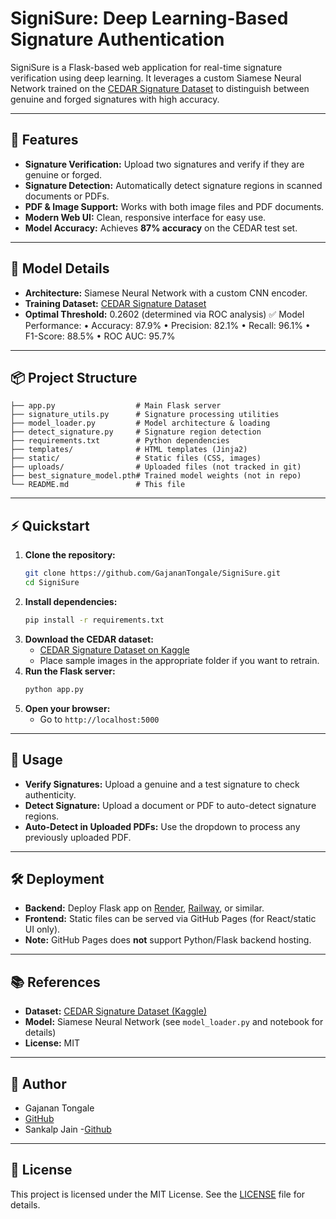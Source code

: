 # SigniSure: Deep Learning-Based Signature Authentication

SigniSure is a Flask-based web application for real-time signature verification using deep learning. It leverages a custom Siamese Neural Network trained on the [CEDAR Signature Dataset](https://www.kaggle.com/datasets/shreelakshmigp/cedardataset) to distinguish between genuine and forged signatures with high accuracy.

---

## 🚀 Features
- **Signature Verification:** Upload two signatures and verify if they are genuine or forged.
- **Signature Detection:** Automatically detect signature regions in scanned documents or PDFs.
- **PDF & Image Support:** Works with both image files and PDF documents.
- **Modern Web UI:** Clean, responsive interface for easy use.
- **Model Accuracy:** Achieves **87% accuracy** on the CEDAR test set.

---

## 🧠 Model Details
- **Architecture:** Siamese Neural Network with a custom CNN encoder.
- **Training Dataset:** [CEDAR Signature Dataset](https://www.kaggle.com/datasets/shreelakshmigp/cedardataset)
- **Optimal Threshold:** 0.2602 (determined via ROC analysis)
✅ Model Performance:
   • Accuracy: 87.9%
   • Precision: 82.1%
   • Recall: 96.1%
   • F1-Score: 88.5%
   • ROC AUC: 95.7%
  
---

## 📦 Project Structure
```
├── app.py                  # Main Flask server
├── signature_utils.py      # Signature processing utilities
├── model_loader.py         # Model architecture & loading
├── detect_signature.py     # Signature region detection
├── requirements.txt        # Python dependencies
├── templates/              # HTML templates (Jinja2)
├── static/                 # Static files (CSS, images)
├── uploads/                # Uploaded files (not tracked in git)
├── best_signature_model.pth# Trained model weights (not in repo)
└── README.md               # This file
```

---

## ⚡ Quickstart
1. **Clone the repository:**
   ```sh
   git clone https://github.com/GajananTongale/SigniSure.git
   cd SigniSure
   ```
2. **Install dependencies:**
   ```sh
   pip install -r requirements.txt
   ```
3. **Download the CEDAR dataset:**
   - [CEDAR Signature Dataset on Kaggle](https://www.kaggle.com/datasets/shreelakshmigp/cedardataset)
   - Place sample images in the appropriate folder if you want to retrain.
4. **Run the Flask server:**
   ```sh
   python app.py
   ```
5. **Open your browser:**
   - Go to `http://localhost:5000`

---

## 📝 Usage
- **Verify Signatures:** Upload a genuine and a test signature to check authenticity.
- **Detect Signature:** Upload a document or PDF to auto-detect signature regions.
- **Auto-Detect in Uploaded PDFs:** Use the dropdown to process any previously uploaded PDF.

---

## 🛠️ Deployment
- **Backend:** Deploy Flask app on [Render](https://render.com/), [Railway](https://railway.app/), or similar.
- **Frontend:** Static files can be served via GitHub Pages (for React/static UI only).
- **Note:** GitHub Pages does **not** support Python/Flask backend hosting.

---

## 📚 References
- **Dataset:** [CEDAR Signature Dataset (Kaggle)](https://www.kaggle.com/datasets/shreelakshmigp/cedardataset)
- **Model:** Siamese Neural Network (see `model_loader.py` and notebook for details)
- **License:** MIT

---

## 👤 Author
- Gajanan Tongale
- [GitHub](https://github.com/GajananTongale)
- Sankalp Jain
-[Github](https://github.com/SANKALP1312JAIN)

---

## 📄 License
This project is licensed under the MIT License. See the [LICENSE](LICENSE) file for details.
